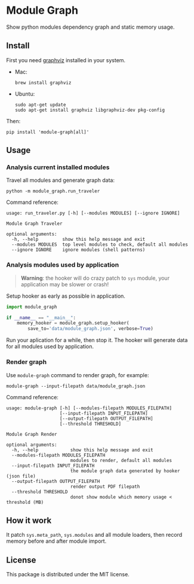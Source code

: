 # Module Graph

Show python modules dependency graph and static memory usage.

## Install

First you need [graphviz](https://www.graphviz.org/) installed in your system.

- Mac:

    ```
    brew install graphviz
    ```

- Ubuntu:

    ```
    sudo apt-get update
    sudo apt-get install graphviz libgraphviz-dev pkg-config
    ```

Then:

```
pip install 'module-graph[all]'
```

## Usage

### Analysis current installed modules

Travel all modules and generate graph data:

```
python -m module_graph.run_traveler
```

Command reference:

```
usage: run_traveler.py [-h] [--modules MODULES] [--ignore IGNORE]

Module Graph Traveler

optional arguments:
  -h, --help         show this help message and exit
  --modules MODULES  top level modules to check, default all modules
  --ignore IGNORE    ignore modules (shell patterns)
```

### Analysis modules used by application

> **Warning**: the hooker will do crazy patch to `sys` module, your application may be slower or crash!

Setup hooker as early as possible in application.

```python
import module_graph

if __name__ == "__main__":
    memory_hooker = module_graph.setup_hooker(
        save_to='data/module_graph.json', verbose=True)
```

Run your aplication for a while, then stop it.
The hooker will generate data for all modules used by application.

### Render graph

Use `module-graph` command to render graph, for example:

```
module-graph --input-filepath data/module_graph.json
```

Command reference:

```
usage: module-graph [-h] [--modules-filepath MODULES_FILEPATH]
                    [--input-filepath INPUT_FILEPATH]
                    [--output-filepath OUTPUT_FILEPATH]
                    [--threshold THRESHOLD]

Module Graph Render

optional arguments:
  -h, --help            show this help message and exit
  --modules-filepath MODULES_FILEPATH
                        modules to render, default all modules
  --input-filepath INPUT_FILEPATH
                        the module graph data generated by hooker (json file)
  --output-filepath OUTPUT_FILEPATH
                        render output PDF filepath
  --threshold THRESHOLD
                        donot show module which memory usage < threshold (MB)
```

## How it work

It patch `sys.meta_path`, `sys.modules` and all module loaders,
then record memory before and after module import.

## License

This package is distributed under the MIT license.
